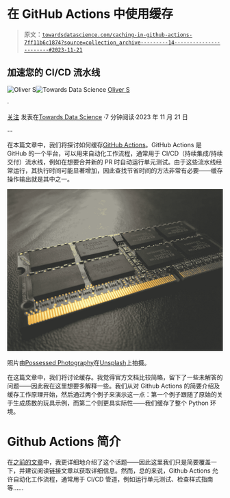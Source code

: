 # 在 GitHub Actions 中使用缓存

> 原文：[`towardsdatascience.com/caching-in-github-actions-7ff11b6c1874?source=collection_archive---------14-----------------------#2023-11-21`](https://towardsdatascience.com/caching-in-github-actions-7ff11b6c1874?source=collection_archive---------14-----------------------#2023-11-21)

## 加速您的 CI/CD 流水线

[](https://medium.com/@hrmnmichaels?source=post_page-----7ff11b6c1874--------------------------------)![Oliver S](https://medium.com/@hrmnmichaels?source=post_page-----7ff11b6c1874--------------------------------)[](https://towardsdatascience.com/?source=post_page-----7ff11b6c1874--------------------------------)![Towards Data Science](https://towardsdatascience.com/?source=post_page-----7ff11b6c1874--------------------------------) [Oliver S](https://medium.com/@hrmnmichaels?source=post_page-----7ff11b6c1874--------------------------------)

·

[关注](https://medium.com/m/signin?actionUrl=https%3A%2F%2Fmedium.com%2F_%2Fsubscribe%2Fuser%2Ff2daf6260cca&operation=register&redirect=https%3A%2F%2Ftowardsdatascience.com%2Fcaching-in-github-actions-7ff11b6c1874&user=Oliver+S&userId=f2daf6260cca&source=post_page-f2daf6260cca----7ff11b6c1874---------------------post_header-----------) 发表在[Towards Data Science](https://towardsdatascience.com/?source=post_page-----7ff11b6c1874--------------------------------) ·7 分钟阅读·2023 年 11 月 21 日[](https://medium.com/m/signin?actionUrl=https%3A%2F%2Fmedium.com%2F_%2Fvote%2Ftowards-data-science%2F7ff11b6c1874&operation=register&redirect=https%3A%2F%2Ftowardsdatascience.com%2Fcaching-in-github-actions-7ff11b6c1874&user=Oliver+S&userId=f2daf6260cca&source=-----7ff11b6c1874---------------------clap_footer-----------)

--

[](https://medium.com/m/signin?actionUrl=https%3A%2F%2Fmedium.com%2F_%2Fbookmark%2Fp%2F7ff11b6c1874&operation=register&redirect=https%3A%2F%2Ftowardsdatascience.com%2Fcaching-in-github-actions-7ff11b6c1874&source=-----7ff11b6c1874---------------------bookmark_footer-----------)

在本篇文章中，我们将探讨如何缓存[GitHub Actions](https://docs.github.com/en/actions)。GitHub Actions 是 GitHub 的一个平台，可以用来自动化工作流程，通常用于 CI/CD（持续集成/持续交付）流水线，例如在想要合并新的 PR 时自动运行单元测试。由于这些流水线经常运行，其执行时间可能显著增加，因此查找节省时间的方法非常有必要——缓存操作输出就是其中之一。

![](img/60ed35c51b86a7f2379b590ccccb0a4b.png)

照片由[Possessed Photography](https://unsplash.com/@possessedphotography?utm_content=creditCopyText&utm_medium=referral&utm_source=unsplash)在[Unsplash](https://unsplash.com/photos/sodimm-ram-stick-nuc3NFB_6po?utm_content=creditCopyText&utm_medium=referral&utm_source=unsplash)上拍摄。

在这篇文章中，我们将讨论缓存。我觉得官方文档比较简略，留下了一些未解答的问题——因此我在这里想要多解释一些。我们从对 Github Actions 的简要介绍及缓存工作原理开始，然后通过两个例子来演示这一点：第一个例子跟随了原始的关于生成质数的玩具示例，而第二个则更具实际性——我们缓存了整个 Python 环境。

# Github Actions 简介

在[之前的文章](https://medium.com/gitconnected/introduction-to-github-actions-e742b5370bfa)中，我更详细地介绍了这个话题——因此这里我们只是简要覆盖一下，并建议阅读链接文章以获取详细信息。然而，总的来说，Github Actions 允许自动化工作流程，通常用于 CI/CD 管道，例如运行单元测试、检查样式指南等……
